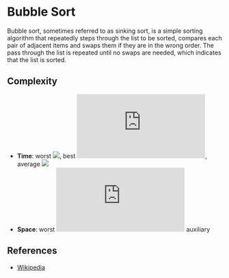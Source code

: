 # Bubble Sort
Bubble sort, sometimes referred to as sinking sort, is a simple sorting algorithm that repeatedly steps through the list to be sorted, compares each pair of adjacent items and swaps them if they are in the wrong order. The pass through the list is repeated until no swaps are needed, which indicates that the list is sorted.

## Complexity
* **Time**: worst ![](https://latex.codecogs.com/svg.latex?O(n^2)), best ![](https://latex.codecogs.com/svg.latex?O(n)), average ![](https://latex.codecogs.com/svg.latex?O(n^2))
* **Space**: worst ![](https://latex.codecogs.com/svg.latex?O(1)) auxiliary

## References
* [Wikipedia](https://en.wikipedia.org/wiki/Bubble_sort)